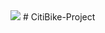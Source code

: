 <img src="https://cdn.vox-cdn.com/thumbor/xpj5jeGm9D3ZvtkTMXrZJnb0hlo=/0x0:2000x1333/920x613/filters:focal(840x507:1160x827):format(webp)/cdn.vox-cdn.com/uploads/chorus_image/image/65737608/170920_14_05_28_5DS_6462.0.jpg">
# CitiBike-Project
